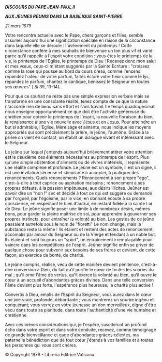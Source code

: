 ***DISCOURS DU PAPE JEAN-PAUL II***

***AUX JEUNES RÉUNIS DANS LA BASILIQUE SAINT-PIERRE***

*21 mars 1979*

Votre rencontre actuelle avec le Pape, chers garçons et filles, semble assumer aujourd'hui une signification spéciale en raison de la circonstance dans laquelle elle se déroule : l'avènement du printemps ! Cette circonstance confère à mes souhaits de bienvenue un ton plus vif et varié parce qu'il rappelle à l'esprit votre condition : vous êtes le printemps de la vie, le printemps de l'Eglise, le printemps de Dieu ! Recevez donc mon salut et mes vœux, ceux-ci m'étant suggérés par la Sainte Ecriture : "croissez comme la rose qui pousse au bord du cours d'eau, comme l'encens répandez l'odeur de votre parfum, faites éclore votre fleur comme le lys, répandez le parfum, chantez le cantique, bénissez le Seigneur en toutes ses œuvres" ( *Si* 39, 13-14).

Pour que ce souhait ne reste pas une simple expression verbale mais se transforme en une consolante réalité, tenez compte de ce que la nature n'accorde rien de beau sans effort et sans travail. Le temps quadragésimal nous enseigne opportunément ce que doit être l'activité généreuse du chrétien pour obtenir le printemps de l'esprit, la nouvelle floraison du bien, la renaissance à une vie nouvelle avec Jésus et en Jésus. Pour atteindre un but si admirable, l'Eglise, Mère sage et aimante, nous indique les moyens appropriés qui sont précisément la prière, le jeûne, l'aumône. Grâce à la prière on vient en contact, on établit un dialogue vivant et intéressant avec le Seigneur.

Le jeûne sur lequel j'entends aujourd'hui brièvement attirer votre attention est le deuxième des éléments nécessaires au printemps de l'esprit. Plus qu'une simple abstention d'aliments ou de vivres matériels, il représente une réalité complexe et profonde. Le jeûne est un symbole, il est un signe, il est une invitation sérieuse et stimulante à accepter, à pratiquer des renoncements. Quels renoncements ? Renoncement à son propre "ego", c'est-à-dire à tout caprice ou aspiration malsains ; renoncement à ses propres défauts, à la passion impétueuse, aux désirs illicites. Jeûner est savoir dire un "non !" sec et décidé à tout ce qui est suggéré ou demandé par l'orgueil, par l'égoïsme, par le vice, en donnant écoute à sa propre conscience, en respectant le bien d'autrui, en restant fidèle à la sainte Loi de Dieu. Le jeûne signifie poser une limite à de nombreux désirs, mêmes bons, pour garder la pleine maîtrise de soi, pour apprendre à gouverner ses propres instincts, pour entraîner la volonté au bien. Les gestes de ce jeûne passaient autrefois sous le nom de "fioretti" Le nom change, mais la substance reste la même ! Ils étaient et restent des actes de renoncement, accomplis par amour du Seigneur ou de la Vierge et tendant à un noble but. Ils étaient et sont toujours un "sport", un entraînement irremplaçable pour vaincre dans les compétitions de l'esprit. Jeûner signifie enfin se priver de quelque chose pour subvenir aux besoins de ses frères et devient, de cette façon, un exercice de bonté, de charité.

Le jeûne compris, réalisé, vécu de cette manière devient pénitence, c'est-à-dire conversion à Dieu, du fait qu'il purifie le cœur de toutes les scories du mal ; qu'il orne l'âme de vertus, qu'il exerce la volonté au bien, qu'il ouvre le cœur à un accueil d'abondantes grâces divines. Dans une telle conversion l'âme devient plus forte, l'espérance plus heureuse, la charité plus active !

Convertis à Dieu, emplis de l'Esprit du Seigneur, vous aurez dans le cœur une joie vraie, profonde, débordante ; vous montrerez un sourire ingénu et conquérant; vous verrez en votre jeunesse un don merveilleux, digne d'être vécu dans toute sa plénitude, dans toute l'authenticité d'une vie humaine et chrétienne.

Avec ces brèves considérations qui, je l'espère, susciteront un profond écho dans votre esprit et dans votre conduite, recevez, comme témoignage de grande bienveillance et gage d'abondantes grâces célestes, ma paternelle bénédiction que de tout cœur j'étends à vos familles et à toutes les personnes qui vous sont chères.

© Copyright 1979 - Libreria Editrice Vaticana